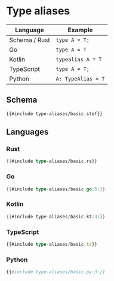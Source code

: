 # Type aliases

<!-- toc -->
<!-- toc:max-level = 2 -->

| Language      | Example            |
| ------------- | ------------------ |
| Schema / Rust | `type A = T;`      |
| Go            | `type A = T`       |
| Kotlin        | `typealias A = T`  |
| TypeScript    | `type A = T;`      |
| Python        | `A: TypeAlias = T` |

## Schema

```rust,ignore
{{#include type-aliases/basic.stef}}
```

## Languages

### Rust

```rust
{{#include type-aliases/basic.rs}}
```

### Go

```go
{{#include type-aliases/basic.go:5:}}
```

### Kotlin

```kotlin
{{#include type-aliases/basic.kt:3:}}
```

### TypeScript

```typescript
{{#include type-aliases/basic.ts}}
```

### Python

```python
{{#include type-aliases/basic.py:3:}}
```
